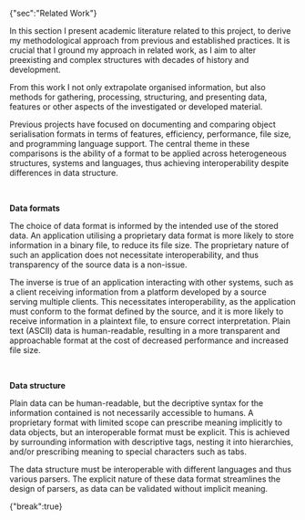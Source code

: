 {"sec":"Related Work"}

In this section I present academic literature related to this project, to derive my methodological approach from previous and established practices. It is crucial that I ground my approach in related work, as I aim to alter preexisting and complex structures with decades of history and development.

From this work I not only extrapolate organised information, but also methods for gathering, processing, structuring, and presenting data, features or other aspects of the investigated or developed material.

Previous projects have focused on documenting and comparing object serialisation formats in terms of features, efficiency, performance, file size, and programming language support. The central theme in these comparisons is the ability of a format to be applied across heterogeneous structures, systems and languages, thus achieving interoperability despite differences in data structure.

<br>

**Data formats**

The choice of data format is informed by the intended use of the stored data. An application utilising a proprietary data format is more likely to store information in a binary file, to reduce its file size. The proprietary nature of such an application does not necessitate interoperability, and thus transparency of the source data is a non-issue.

The inverse is true of an application interacting with other systems, such as a client receiving information from a platform developed by a source serving multiple clients. This necessitates interoperability, as the application must conform to the format defined by the source, and it is more likely to receive information in a plaintext file, to ensure correct interpretation. Plain text (ASCII) data is human-readable, resulting in a more transparent and approachable format at the cost of decreased performance and increased file size.

<br>

**Data structure**

Plain data can be human-readable, but the decriptive syntax for the information contained is not necessarily accessible to humans. A proprietary format with limited scope can prescribe meaning implicitly to data objects, but an interoperable format must be explicit. This is achieved by surrounding information with descriptive tags, nesting it into hierarchies, and/or prescribing meaning to special characters such as tabs.

The data structure must be interoperable with different languages and thus various parsers. The explicit nature of these data format streamlines the design of parsers, as data can be validated without implicit meaning.

{"break":true}
